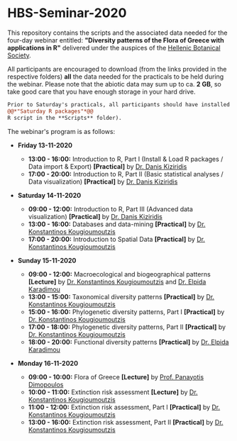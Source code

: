 # HBS-Seminar-2020
This repository contains the scripts and the associated data needed for the four-day webinar entitled: **"Diversity patterns of the Flora of Greece with applications in R"** delivered under the auspices of the [Hellenic Botanical Society](www.hbs.gr).  
  
All participants are encouraged to download (from the links provided in the respective folders) **all** the data needed for the practicals to be held during the webinar. Please note that the abiotic data may sum up to ca. **2 GB**, so take good care that you have enough storage in your hard drive.   

```diff
Prior to Saturday's practicals, all participants should have installed all R packages needed henceforth (please check the
@@*"Saturday R packages"*@@ 
R script in the **Scripts** folder).
```

The webinar's program is as follows:  

- **Friday 13-11-2020**
  - **13:00 - 16:00:** Introduction to R, Part I (Install & Load R packages / Data import & Export) **[Practical]** by [Dr. Danis Kiziridis](https://www.swansea.ac.uk/maths/ourstaff/researchstudents/kiziridisd/#areas-of-expertise=is-expanded)
  - **17:00 - 20:00:** Introduction to R, Part II (Basic statistical analyses / Data visualization) **[Practical]** by [Dr. Danis Kiziridis](https://www.swansea.ac.uk/maths/ourstaff/researchstudents/kiziridisd/#areas-of-expertise=is-expanded)
 
- **Saturday 14-11-2020**
  - **09:00 - 12:00:** Introduction to R, Part III (Advanced data visualization) **[Practical]** by [Dr. Danis Kiziridis](https://www.swansea.ac.uk/maths/ourstaff/researchstudents/kiziridisd/#areas-of-expertise=is-expanded)
  - **13:00 - 16:00:** Databases and data-mining  **[Practical]** by [Dr. Konstantinos Kougioumoutzis](https://www.kkougiou.com/)
  - **17:00 - 20:00:** Introduction to Spatial Data  **[Practical]** by [Dr. Konstantinos Kougioumoutzis](https://www.kkougiou.com/)

- **Sunday 15-11-2020**
  - **09:00 - 12:00:** Macroecological and biogeographical patterns **[Lecture]** by [Dr. Konstantinos Kougioumoutzis](https://www.kkougiou.com/) and [Dr. Elpida Karadimou](https://ecoquest.gr/en/team/dr-elpida-karadimou/)
  - **13:00 - 15:00:** Taxonomical diversity patterns  **[Practical]** by [Dr. Konstantinos Kougioumoutzis](https://www.kkougiou.com/)
  - **15:00 - 16:00:** Phylogenetic diversity patterns, Part I  **[Practical]** by [Dr. Konstantinos Kougioumoutzis](https://www.kkougiou.com/)
  - **17:00 - 18:00:** Phylogenetic diversity patterns, Part II  **[Practical]** by [Dr. Konstantinos Kougioumoutzis](https://www.kkougiou.com/)
  - **18:00 - 20:00:** Functional diversity patterns  **[Practical]** by [Dr. Elpida Karadimou](https://ecoquest.gr/en/team/dr-elpida-karadimou/)

- **Monday 16-11-2020**
  - **09:00 - 10:00:** Flora of Greece **[Lecture]** by [Prof. Panayotis Dimopoulos](http://www.biology.upatras.gr/personel/dimopoylos/) 
  - **10:00 - 11:00:** Extinction risk assessment **[Lecture]** by [Dr. Konstantinos Kougioumoutzis](https://www.kkougiou.com/)
  - **11:00 - 12:00:** Extinction risk assessment, Part I **[Practical]** by [Dr. Konstantinos Kougioumoutzis](https://www.kkougiou.com/)
  - **13:00 - 16:00:** Extinction risk assessment, Part II **[Practical]** by [Dr. Konstantinos Kougioumoutzis](https://www.kkougiou.com/)
